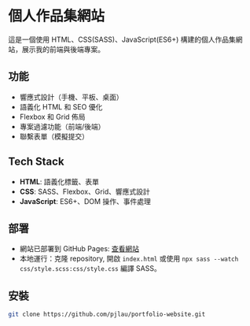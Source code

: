 # 個人作品集網站

這是一個使用 HTML、CSS(SASS)、JavaScript(ES6+) 構建的個人作品集網站，展示我的前端與後端專案。

## 功能
- 響應式設計（手機、平板、桌面）
- 語義化 HTML 和 SEO 優化
- Flexbox 和 Grid 佈局
- 專案過濾功能（前端/後端）
- 聯繫表單（模擬提交）

## Tech Stack
- **HTML**: 語義化標籤、表單
- **CSS**: SASS、Flexbox、Grid、響應式設計
- **JavaScript**: ES6+、DOM 操作、事件處理

## 部署
- 網站已部署到 GitHub Pages: [查看網站](https://pjlau.github.io/portfolio-website)
- 本地運行：克隆 repository, 開啟 `index.html` 或使用 `npx sass --watch css/style.scss:css/style.css` 編譯 SASS。

## 安裝
   ```bash
   git clone https://github.com/pjlau/portfolio-website.git
